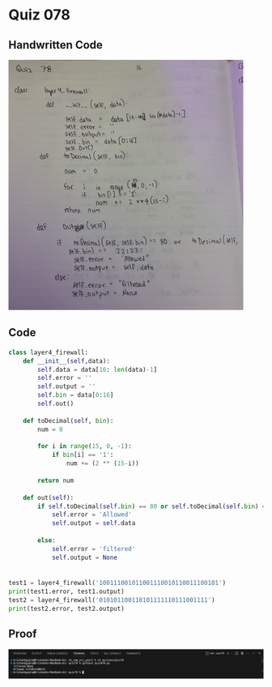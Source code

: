 # Quiz 078

## Handwritten Code

![handwritten code](/quizzes/quiz78/handwritten.png)

## Code

```.py
class layer4_firewall:
    def __init__(self,data):
        self.data = data[16: len(data)-1]
        self.error = ''
        self.output = ''
        self.bin = data[0:16]
        self.out()

    def toDecimal(self, bin):
        num = 0

        for i in range(15, 0, -1):
            if bin[i] == '1':
                num += (2 ** (15-i))

        return num
    
    def out(self):
        if self.toDecimal(self.bin) == 80 or self.toDecimal(self.bin) == 22123:
            self.error = 'Allowed'
            self.output = self.data

        else:
            self.error = 'filtered'
            self.output = None


test1 = layer4_firewall('100111001011001110010110011100101')
print(test1.error, test1.output)
test2 = layer4_firewall('010101100110101111110111001111')
print(test2.error, test2.output)
```

## Proof

![proof](/quizzes/quiz78/proof.png)